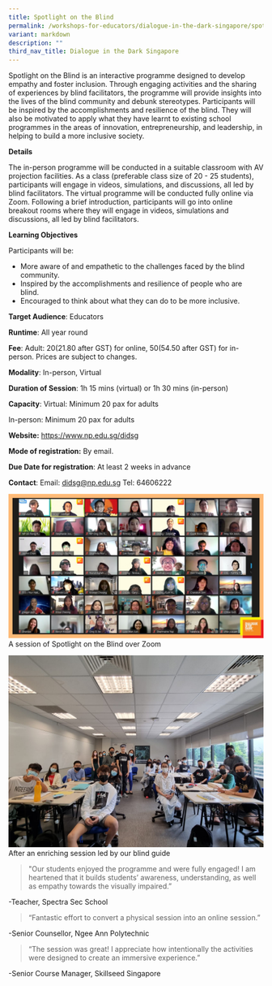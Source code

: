 ```yaml
---
title: Spotlight on the Blind
permalink: /workshops-for-educators/dialogue-in-the-dark-singapore/spotlight-on-the-blind/
variant: markdown
description: ""
third_nav_title: Dialogue in the Dark Singapore
---
```

Spotlight on the Blind is an interactive programme designed to develop empathy and foster inclusion. Through engaging activities and the sharing of experiences by blind facilitators, the programme will provide insights into the lives of the blind community and debunk stereotypes. Participants will be inspired by the accomplishments and resilience of the blind. They will also be motivated to apply what they have learnt to existing school programmes in the areas of innovation, entrepreneurship, and leadership, in helping to build a more inclusive society.

**Details**

The in-person programme will be conducted in a suitable classroom with AV projection facilities. As a class (preferable class size of 20 - 25 students), participants will engage in videos, simulations, and discussions, all led by blind facilitators.   The virtual programme will be conducted fully online via Zoom.  Following a brief introduction, participants will go into online breakout rooms where they will engage in videos, simulations and discussions, all led by blind facilitators.

**Learning Objectives**

Participants will be: 
* More aware of and empathetic to the challenges faced by the blind community. 
* Inspired by the accomplishments and resilience of people who are blind. 
* Encouraged to think about what they can do to be more inclusive.

**Target Audience**: Educators

**Runtime**: All year round

**Fee**: 
Adult: $20 ($21.80 after GST) for online, $50 ($54.50 after GST) for in-person. Prices are subject to changes.

**Modality**: In-person, Virtual

**Duration of Session**: 1h 15 mins (virtual) or 1h 30 mins (in-person)

**Capacity**: Virtual: Minimum 20 pax for adults  

In-person: Minimum 20 pax for adults

**Website:** https://www.np.edu.sg/didsg

**Mode of registration:** By email.

**Due Date for registration**: At least 2 weeks in 
advance

**Contact**: Email: didsg@np.edu.sg Tel: 64606222

![](/images/spotlight%201.jpeg)
A session of Spotlight on the Blind over Zoom

![](/images/spotlight%202.jpeg)After an enriching 
session led by our blind guide


> "Our students enjoyed the programme and were fully engaged!  I am heartened that it builds students’ awareness, understanding, as well as empathy towards the visually impaired.” 

-Teacher, Spectra Sec School

> 
> “Fantastic effort to convert a physical session into an online session.” 

-Senior Counsellor, Ngee Ann Polytechnic

> “The session was great! I appreciate how intentionally the activities were designed to create an immersive experience.”

-Senior Course Manager, Skillseed Singapore